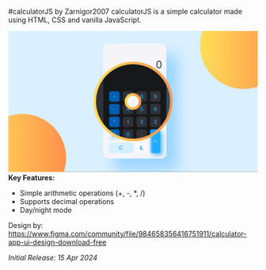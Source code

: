 #calculatorJS by Zarnigor2007
calculatorJS is a simple calculator made using HTML, CSS and vanilla JavaScript.

![Calculator Design Preview](CalculatorThumbnail.png)
**Key Features:**

 - Simple arithmetic operations (+, -, *, /)
 - Supports decimal operations
 - Day/night mode
   
Design by: https://www.figma.com/community/file/984658356416751911/calculator-app-ui-design-download-free

*Initial Release: 15 Apr 2024*

